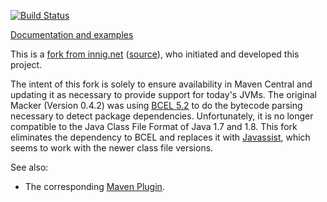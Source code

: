 [![Build Status](https://travis-ci.org/andrena/macker.svg)](https://travis-ci.org/andrena/macker)

[Documentation and examples](http://innig.net/macker/guide/)

This is a [fork from innig.net](http://innig.net/macker/) ([source](http://sourceforge.net/p/macker/code/177/tree/trunk/macker/)), who initiated and developed this project.

The intent of this fork is solely to ensure availability in Maven Central and updating it as necessary to provide support for today's JVMs. The original Macker (Version 0.4.2) was using [BCEL 5.2](http://commons.apache.org/bcel/) to do the bytecode parsing necessary to detect package dependencies. Unfortunately, it is no longer compatible to the Java Class File Format of Java 1.7 and 1.8. This fork eliminates the dependency to BCEL and replaces it with [Javassist](http://www.csg.is.titech.ac.jp/~chiba/javassist/), which seems to work with the newer class file versions.

See also:
* The corresponding [Maven Plugin](https://github.com/andrena/macker-maven-plugin).

